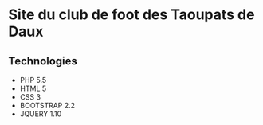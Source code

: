 Site du club de foot des Taoupats de Daux
==============
Technologies
--------------
- PHP 5.5
- HTML 5
- CSS 3
- BOOTSTRAP 2.2
- JQUERY 1.10